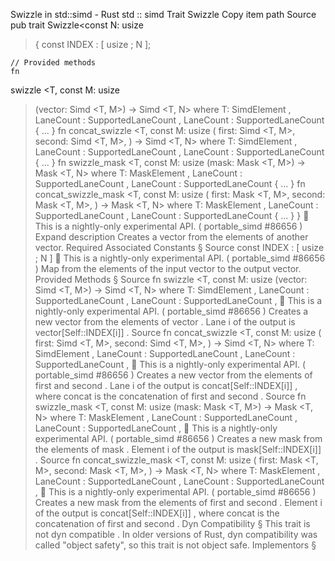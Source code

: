 Swizzle in std::simd - Rust
std
::
simd
Trait
Swizzle
Copy item path
Source
pub trait Swizzle<const N:
usize
> {
    const
INDEX
: [
usize
;
N
];

    // Provided methods
    fn
swizzle
<T, const M:
usize
>(vector:
Simd
<T, M>) ->
Simd
<T, N>
where T:
SimdElement
,
LaneCount
<N>:
SupportedLaneCount
,
LaneCount
<M>:
SupportedLaneCount
{ ... }
fn
concat_swizzle
<T, const M:
usize
>(
        first:
Simd
<T, M>,
        second:
Simd
<T, M>,
    ) ->
Simd
<T, N>
where T:
SimdElement
,
LaneCount
<N>:
SupportedLaneCount
,
LaneCount
<M>:
SupportedLaneCount
{ ... }
fn
swizzle_mask
<T, const M:
usize
>(mask:
Mask
<T, M>) ->
Mask
<T, N>
where T:
MaskElement
,
LaneCount
<N>:
SupportedLaneCount
,
LaneCount
<M>:
SupportedLaneCount
{ ... }
fn
concat_swizzle_mask
<T, const M:
usize
>(
        first:
Mask
<T, M>,
        second:
Mask
<T, M>,
    ) ->
Mask
<T, N>
where T:
MaskElement
,
LaneCount
<N>:
SupportedLaneCount
,
LaneCount
<M>:
SupportedLaneCount
{ ... }
}
🔬
This is a nightly-only experimental API. (
portable_simd
#86656
)
Expand description
Creates a vector from the elements of another vector.
Required Associated Constants
§
Source
const
INDEX
: [
usize
;
N
]
🔬
This is a nightly-only experimental API. (
portable_simd
#86656
)
Map from the elements of the input vector to the output vector.
Provided Methods
§
Source
fn
swizzle
<T, const M:
usize
>(vector:
Simd
<T, M>) ->
Simd
<T, N>
where
    T:
SimdElement
,
LaneCount
<N>:
SupportedLaneCount
,
LaneCount
<M>:
SupportedLaneCount
,
🔬
This is a nightly-only experimental API. (
portable_simd
#86656
)
Creates a new vector from the elements of
vector
.
Lane
i
of the output is
vector[Self::INDEX[i]]
.
Source
fn
concat_swizzle
<T, const M:
usize
>(
    first:
Simd
<T, M>,
    second:
Simd
<T, M>,
) ->
Simd
<T, N>
where
    T:
SimdElement
,
LaneCount
<N>:
SupportedLaneCount
,
LaneCount
<M>:
SupportedLaneCount
,
🔬
This is a nightly-only experimental API. (
portable_simd
#86656
)
Creates a new vector from the elements of
first
and
second
.
Lane
i
of the output is
concat[Self::INDEX[i]]
, where
concat
is the concatenation of
first
and
second
.
Source
fn
swizzle_mask
<T, const M:
usize
>(mask:
Mask
<T, M>) ->
Mask
<T, N>
where
    T:
MaskElement
,
LaneCount
<N>:
SupportedLaneCount
,
LaneCount
<M>:
SupportedLaneCount
,
🔬
This is a nightly-only experimental API. (
portable_simd
#86656
)
Creates a new mask from the elements of
mask
.
Element
i
of the output is
mask[Self::INDEX[i]]
.
Source
fn
concat_swizzle_mask
<T, const M:
usize
>(
    first:
Mask
<T, M>,
    second:
Mask
<T, M>,
) ->
Mask
<T, N>
where
    T:
MaskElement
,
LaneCount
<N>:
SupportedLaneCount
,
LaneCount
<M>:
SupportedLaneCount
,
🔬
This is a nightly-only experimental API. (
portable_simd
#86656
)
Creates a new mask from the elements of
first
and
second
.
Element
i
of the output is
concat[Self::INDEX[i]]
, where
concat
is the concatenation of
first
and
second
.
Dyn Compatibility
§
This trait is
not
dyn compatible
.
In older versions of Rust, dyn compatibility was called "object safety", so this trait is not object safe.
Implementors
§